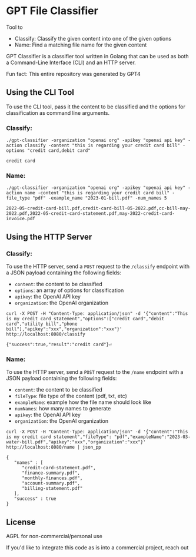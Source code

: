 # GPT File Classifier

Tool to 

- Classify: Classify the given content into one of the given options
- Name: Find a matching file name for the given content

GPT Classifier is a classifier tool written in Golang that can be used as both a Command-Line Interface (CLI) and an HTTP server. 

Fun fact: This entire repository was generated by GPT4

## Using the CLI Tool

To use the CLI tool, pass it the content to be classified and the options for classification as command line arguments.

### Classify: 

```
./gpt-classifier -organization "openai org" -apikey "openai api key" -action classify -content "this is regarding your credit card bill" -options "credit card,debit card"

credit card
```

### Name: 

```
./gpt-classifier -organization "openai org" -apikey "openai api key" -action name -content "this is regarding your credit card bill" -file_type "pdf" -example_name "2023-01-bill.pdf" -num_names 5

2022-05-credit-card-bill.pdf,credit-card-bill-05-2022.pdf,cc-bill-may-2022.pdf,2022-05-credit-card-statement.pdf,may-2022-credit-card-invoice.pdf
```

## Using the HTTP Server

### Classify:

To use the HTTP server, send a `POST` request to the `/classify` endpoint with a JSON payload containing the following fields:
- `content`: the content to be classified
- `options`: an array of options for classification
- `apikey`: the OpenAI API key
- `organization`: the OpenAI organization

```
curl -X POST -H "Content-Type: application/json" -d '{"content":"This is my credit card statement","options":["credit card","debit card","utility bill","phone bill"],"apikey":"xxx","organization":"xxx"}' http://localhost:8080/classify

{"success":true,"result":"credit card"}⏎
```

### Name:

To use the HTTP server, send a `POST` request to the `/name` endpoint with a JSON payload containing the following fields:
- `content`: the content to be classified
- `fileType`: file type of the content (pdf, txt, etc)
- `exampleName`: example how the file name should look like
- `numNames`: how many names to generate
- `apikey`: the OpenAI API key
- `organization`: the OpenAI organization

```
curl -X POST -H "Content-Type: application/json" -d '{"content":"This is my credit card statement","fileType": "pdf","exampleName":"2023-03-water-bill.pdf","apikey":"xxx","organization":"xxx"}' http://localhost:8080/name | json_pp

{
   "names" : [
      "credit-card-statement.pdf",
      "finance-summary.pdf",
      "monthly-finances.pdf",
      "account-summary.pdf",
      "billing-statement.pdf"
   ],
   "success" : true
}
```

## License

AGPL for non-commercial/personal use

If you'd like to integrate this code as is into a commercial project, reach out